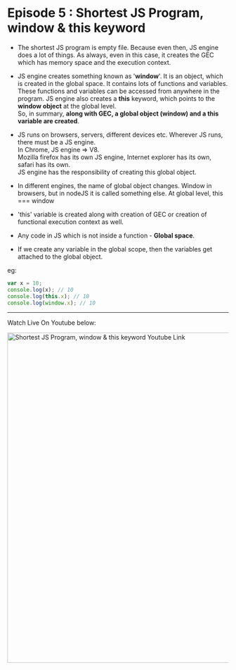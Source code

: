 # Episode 5 : Shortest JS Program, window & this keyword

* The shortest JS program is empty file. Because even then, JS engine does a lot of things. As always, even in this case, it creates the GEC which has memory space and the execution context.

* JS engine creates something known as '**window**'. It is an object, which is created in the global space. It contains lots of functions and variables. These functions and variables can be accessed from anywhere in the program. JS engine also creates a **this** keyword, which points to the **window object** at the global level.      
So, in summary, **along with GEC, a global object (window) and a this variable are created**.
  
* JS runs on browsers, servers, different devices etc. Wherever JS runs, there must be a JS engine.     
  In Chrome, JS engine => V8.     
  Mozilla firefox has its own JS engine, Internet explorer has its own, safari has its own.     
  JS engine has the responsibility of creating this global object.     
 
* In different engines, the name of global object changes. Window in browsers, but in nodeJS it is called something else. At global level, this === window
  
* 'this' variable is created along with creation of GEC or creation of   functional execution context as well.
  
* Any code in JS which is not inside a function - **Global space**.

* If we create any variable in the global scope, then the variables get attached to the global object.

eg:
```js
var x = 10;
console.log(x); // 10
console.log(this.x); // 10
console.log(window.x); // 10
```

<hr>

Watch Live On Youtube below:

<a href="https://www.youtube.com/watch?v=QCRpVw2KXf8&ab_channel=AkshaySaini" target="_blank"><img src="https://img.youtube.com/vi/QCRpVw2KXf8/0.jpg" width="750"
alt="Shortest JS Program, window & this keyword Youtube Link"/></a>
